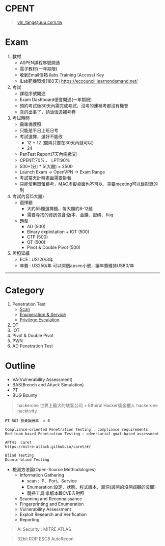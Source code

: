 CPENT 
===
> vin_tang@uuu.com.tw

# Exam
1. 教材
   - ASPEN課程序號開通
   - 電子教材(一年期限)
   - 收到Email信箱
     ilabs Training (Access) Key
   - iLab靶機環境(180天)
     https://eccouncil.learnondemand.net/
2. 考試
   - 課程序號開通
   - Exam Dashboard便會開通(一年期限)
   - 預約考試後30天內需完成考試，沒考的連補考都沒有機會
   - 真的出事了，請洽恆逸補考卷
3. 考試時間
   - 需準備護照
   - 只能是平日上班日考
   - 考試選擇，選好不能改
     - 12 + 12 (間隔只要在30天內就可以)
     - 24
   - PenTest Report(7天內需繳交)
   - CPENT:70% 、 LPT:90%
   - 500*(分) * 5(大題) = 2500
   - Launch Exam -> OpenVPN -> Exam Range
   - 考試當天計時畫面需要掛著
   - 只能使用單螢幕考，MAC虛擬桌面也不可以，需要meeting可以錄影錄的到
4. 考試內容(5大題)
   - 選擇題
     - 大約55題選擇題，每大題約8-12題
     - 需要尋找的資訊包含:版本、金鑰、密碼、flag
   - 題型
     - AD (500)
     - Binary exploitation + IOT (500)
     - CTF (500)
     - OT (500)
     - Pivot & Double Pivot (500)
5. 證照延續
   - ECE : US120/3年
   - 年費 : US250/年
     可以開個apsen小號，讓年費維持US80/年

---



# Category
1. Penetration Test
   - [Scan](1.Penetration%20Test/Penetration%20Test%20-%20Scan%20.md)
   - [Enumeration & Service](1.Penetration%20Test/Penetration%20Test%20-%20Enumeration%20&%20Service.md)
   - [Privilege Escalation](1.Penetration%20Test/Penetration%20Test%20-%20Privilege%20Escalation.md)
2. OT
3. IOT
4. Pivot & Double Pivot
5. PWN
6. AD Penetration Test

# Outline
- VA(Vulnerability Assessment)
- BAS(Brench and Attack Simulation)
- PT
- BUG Bounty
> hackerone 世界上最大的駭客公司 > Etheral Hacker獎金獵人
> hackerone hacktivity
```
PT ROI 投資報酬率 -> 0

Compliance-oriented Penetration Testing : compliance requirements
Red-team based Penetration Testing : adversarial goal-based assessment

APT41  caret
https://mitre-attack.github.io/caret/#/

Blind Testing
Dounle-blind Testing
```
- 檢測方法論(Open-Source Methodologies)
  - Information Gathering
    - scan : IP、Port、Service
    - Enumaration:設定、狀態、程式版本、漏洞(該開的沒開該觀的沒關)
    - 弱掃工具:拿版本跟CVE去對照
  - Scanning and Reconnaissance
  - Fingerprinting and Enumeration
  - Vulnerability Assessment
  - Exploit Research and Verification
  - Reporting

> AI Security : MITRE ATLAS

> 32bit ROP
> ESC8
> AutoRecon